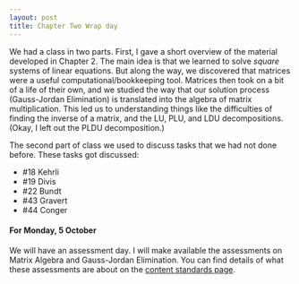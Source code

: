 ```yaml
---
layout: post
title: Chapter Two Wrap day
---
```


We had a class in two parts. First, I gave a short overview of the material
developed in Chapter 2. The main idea is that we learned to solve _square_ systems
of linear equations. But along the way, we discovered that matrices were a
useful computational/bookkeeping tool. Matrices then took on a bit of a life of
their own, and we studied the way that our solution process (Gauss-Jordan Elimination)
is translated into the algebra of matrix multiplication. This led us to understanding
things like the difficulties of finding the inverse of a matrix, and the LU, PLU,
and LDU decompositions. (Okay, I left out the PLDU decomposition.)

The second part of class we used to discuss tasks that we had not done before.
These tasks got discussed:

* \#18 Kehrli
* \#19 Divis
* \#22 Bundt
* \#43 Gravert
* \#44 Conger

#### For Monday, 5 October

We will have an assessment day. I will make available the assessments on Matrix
Algebra and Gauss-Jordan Elimination. You can find details of what these assessments
are about on the [content standards page][csp].

[csp]: http://theronhitchman.github.io/linear-algebra/standards-based-assessment/content-standards.html
